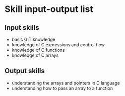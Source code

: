 # Skill input-output list

## Input skills
- basic GIT knowledge
- knowledge of C expressions and control flow
- knowledge of C functions
- knowledge of C arrays

## Output skills
- understanding the arrays and pointers in C language
- understanding how to pass an array to a function
